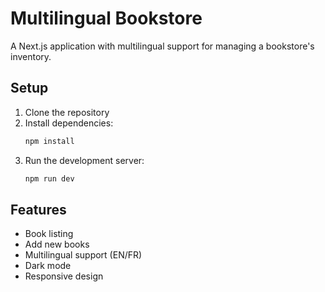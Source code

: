 # Multilingual Bookstore

A Next.js application with multilingual support for managing a bookstore's inventory.

## Setup

1. Clone the repository
2. Install dependencies:
   ```bash
   npm install
   ```
3. Run the development server:
   ```bash
   npm run dev
   ```

## Features
- Book listing
- Add new books
- Multilingual support (EN/FR)
- Dark mode
- Responsive design